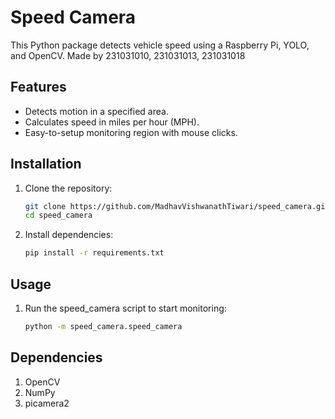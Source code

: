 # Speed Camera

This Python package detects vehicle speed using a Raspberry Pi, YOLO, and OpenCV.
Made by 231031010, 231031013, 231031018

## Features
- Detects motion in a specified area.
- Calculates speed in miles per hour (MPH).
- Easy-to-setup monitoring region with mouse clicks.

## Installation

1. Clone the repository:
   ```bash
   git clone https://github.com/MadhavVishwanathTiwari/speed_camera.git
   cd speed_camera
   ```
2. Install dependencies:
   ```bash
   pip install -r requirements.txt
   ```

## Usage
   
1. Run the speed_camera script to start monitoring:
   ```bash
   python -m speed_camera.speed_camera
   ```

## Dependencies

1. OpenCV
2. NumPy
3. picamera2

